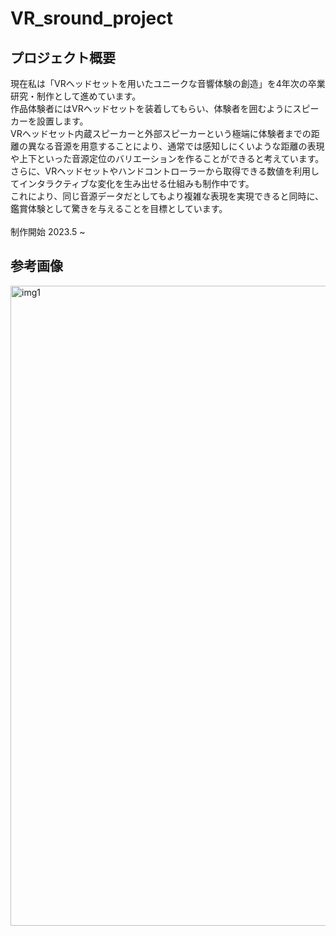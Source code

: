 # VR_sround_project
## プロジェクト概要
現在私は「VRヘッドセットを用いたユニークな音響体験の創造」を4年次の卒業研究・制作として進めています。<br>
作品体験者にはVRヘッドセットを装着してもらい、体験者を囲むようにスピーカーを設置します。<br>
VRヘッドセット内蔵スピーカーと外部スピーカーという極端に体験者までの距離の異なる音源を用意することにより、通常では感知しにくいような距離の表現や上下といった音源定位のバリエーションを作ることができると考えています。<br>
さらに、VRヘッドセットやハンドコントローラーから取得できる数値を利用してインタラクティブな変化を生み出せる仕組みも制作中です。<br>
これにより、同じ音源データだとしてもより複雑な表現を実現できると同時に、鑑賞体験として驚きを与えることを目標としています。<br>
<br>
制作開始 2023.5 ~ <br>
## 参考画像<br>
<img width="1024" alt="img1" src="https://github.com/kuryuF/VR_sround_project/assets/89235127/4694cbfa-654e-4b4a-8b80-4f8e78d22076">
